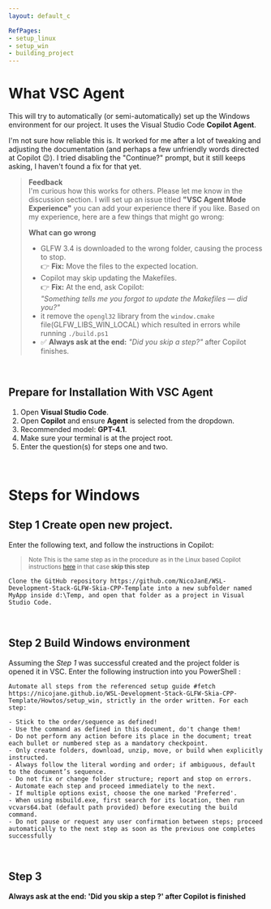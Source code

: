 ```yaml
---
layout: default_c

RefPages:
- setup_linux
- setup_win
- building_project
--- 
```


# What VSC Agent
This will try to automatically (or semi-automatically) set up the Windows environment for our project. It uses the Visual Studio Code **Copilot Agent**.

I'm not sure how reliable this is. It worked for me after a lot of tweaking and adjusting the documentation (and perhaps a few unfriendly words directed at Copilot 😉). I tried disabling the "Continue?" prompt, but it still keeps asking,  I haven't found a fix for that yet.


>**Feedback**  
I'm curious how this works for others. Please let me know in the discussion section. I will set up an issue titled **"VSC Agent Mode Experience"** you can add your experience there if you like. Based on my experience, here are a few things that might go wrong:
>
>**What can go wrong**
>- GLFW 3.4 is downloaded to the wrong folder, causing the process to stop.  
>  👉 **Fix:** Move the files to the expected location.
>- Copilot may skip updating the Makefiles.  
>  👉 **Fix:** At the end, ask Copilot:  
>  *"Something tells me you forgot to update the Makefiles — did you?"*
>- it remove the `opengl32` library  from the `window.cmake` file(GLFW_LIBS_WIN_LOCAL) which resulted in errors while running `./build.ps1`
>- ✅ **Always ask at the end:** *"Did you skip a step?"* after Copilot finishes.

<br>

## Prepare for Installation With VSC Agent

1. Open **Visual Studio Code**.
2. Open **Copilot** and ensure **Agent** is selected from the dropdown.
3. Recommended model: **GPT-4.1**.
4. Make sure your terminal is at the project root.
5. Enter the question(s) for steps one and two.

<br>

# Steps for Windows

## Step 1 Create open new project.

Enter the following text, and follow the instructions in Copilot:
> <small>Note This is the same step as in the procedure as in the Linux based Copilot instructions [here](VSC-AgentMode_lin) in that case **skip this step** </small>

```
Clone the GitHub repository https://github.com/NicoJanE/WSL-Development-Stack-GLFW-Skia-CPP-Template into a new subfolder named MyApp inside d:\Temp, and open that folder as a project in Visual Studio Code.
```

<br>

## Step 2 Build Windows environment

Assuming the *Step 1* was successful created and the project folder is  opened it in VSC.
Enter the following instruction into you PowerShell :

```
Automate all steps from the referenced setup guide #fetch https://nicojane.github.io/WSL-Development-Stack-GLFW-Skia-CPP-Template/Howtos/setup_win, strictly in the order written. For each step:

- Stick to the order/sequence as defined!
- Use the command as defined in this document, do't change them!
- Do not perform any action before its place in the document; treat each bullet or numbered step as a mandatory checkpoint.
- Only create folders, download, unzip, move, or build when explicitly instructed.
- Always follow the literal wording and order; if ambiguous, default to the document’s sequence.
- Do not fix or change folder structure; report and stop on errors.
- Automate each step and proceed immediately to the next.
- If multiple options exist, choose the one marked 'Preferred'.
- When using msbuild.exe, first search for its location, then run vcvars64.bat (default path provided) before executing the build command.
- Do not pause or request any user confirmation between steps; proceed automatically to the next step as soon as the previous one completes successfully
```

<br>

## Step 3
**Always ask at the end: 'Did you skip a step ?' after Copilot is finished**

